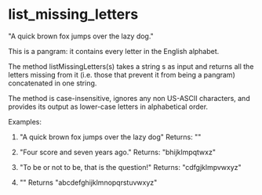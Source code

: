 list_missing_letters
====================

"A quick brown fox jumps over the lazy dog."

This is a pangram: it contains every letter in the English alphabet.

The method listMissingLetters(s) takes a string s as input and returns all the 
letters missing from it (i.e. those that prevent it from being a pangram) concatenated
in one string.

The method is case-insensitive, ignores any non US-ASCII characters, and provides its 
output as lower-case letters in alphabetical order.

Examples:

1. "A quick brown fox jumps over the lazy dog"
Returns: ""

2. "Four score and seven years ago."
Returns: "bhijklmpqtwxz"

3. "To be or not to be, that is the question!"
Returns: "cdfgjklmpvwxyz"

4. ""
Returns "abcdefghijklmnopqrstuvwxyz"
